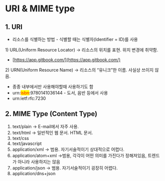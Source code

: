 # URI & MIME type

## 1. URI

* 리소스를 식별하는 방법 - 식별할 때는 식별자(Identifier = ID)를 사용

1\) URL(Uniform Resource Locator) → 리소스의 위치를 표현. 위치 변경에 취약함.

* [https://app.gitbook.com/](https://app.gitbook.com/)

2\) URN(Uniform Resource Name) → 리소스의 “유니크”한 이름. 사실상 쓰이지 않음.

* 종종 내부에서만 사용해야할때 사용하기도 함
* urn:<mark style="color:red;">isbn</mark>:9780141036144 - 도서, 음반 등에서 사용
* &#x20;urn:ietf:rfc:7230&#x20;

## 2. MIME Type (Content Type)

1. text/plain -> E-mail에서 자주 사용.
2. text/html -> 일반적인 웹 문서. HTML 문서.
3. text/css
4. text/javascript
5. application/xml -> 범용. 자기서술적이기 상대적으로 어렵다.
6. application/atom+xml ->범용, 각각이 어떤 의미를 가진다가 정해져있음, 트렌드가 아니라 사용하지는 않음
7. application/json -> 범용. 자기서술적이기 굉장히 어렵다.
8. application/dns+json

